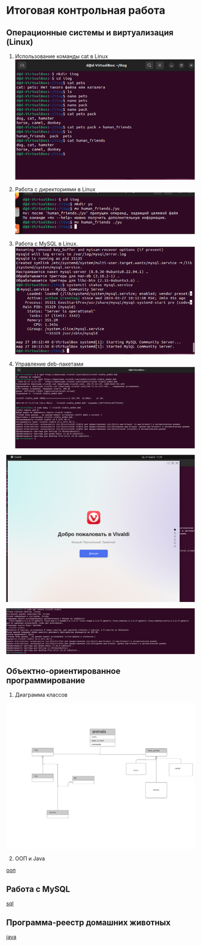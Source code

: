 

# Итоговая контрольная работа


## Операционные системы и виртуализация (Linux)

1. Использование команды cat в Linux
![](Screenshot_6.png)

2. Работа с директориями в Linux
![](Screenshot_7.png)

3. Работа с MySQL в Linux. 
![](Screenshot_1.png)

4. Управление deb-пакетами
![](Screenshot_2.png)

![](Screenshot_3.png)

![](Screenshot_4.png)


## Объектно-ориентированное программирование 
1. Диаграмма классов

![](ER.png)

 2. ООП и Java

[ооп](https://github.com/Dariagb/itogblok/tree/main/itog/registry_oop)

## Работа с MySQL 

[sql](itogsql.sql)

## Программа-реестр домашних животных

[java](https://github.com/Dariagb/itogblok/tree/main/itog/itogregister2)




